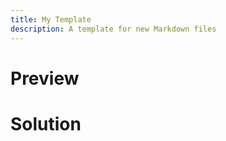 ```yaml
--- 
title: My Template 
description: A template for new Markdown files 
--- 
```


# Preview 

# Solution
